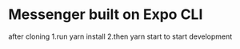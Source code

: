 # Messenger built on Expo CLI
after cloning 
1.run yarn install 
2.then yarn start to start development
